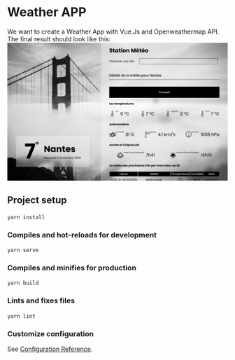 # Weather APP

We want to create a Weather App with Vue.Js and Openweathermap API.
The final result should look like this:
![](weather-app.png)

## Project setup
```
yarn install
```

### Compiles and hot-reloads for development
```
yarn serve
```

### Compiles and minifies for production
```
yarn build
```

### Lints and fixes files
```
yarn lint
```

### Customize configuration
See [Configuration Reference](https://cli.vuejs.org/config/).


